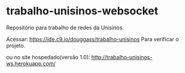 # trabalho-unisinos-websocket
Repositório para trabalho de redes da Unisinos.

Acessar: https://ide.c9.io/douggass/trabalho-unisinos 
Para verificar o projeto.

ou no site hospedado(versão 1.0): http://trabalho-unisinos-ws.herokuapp.com/
